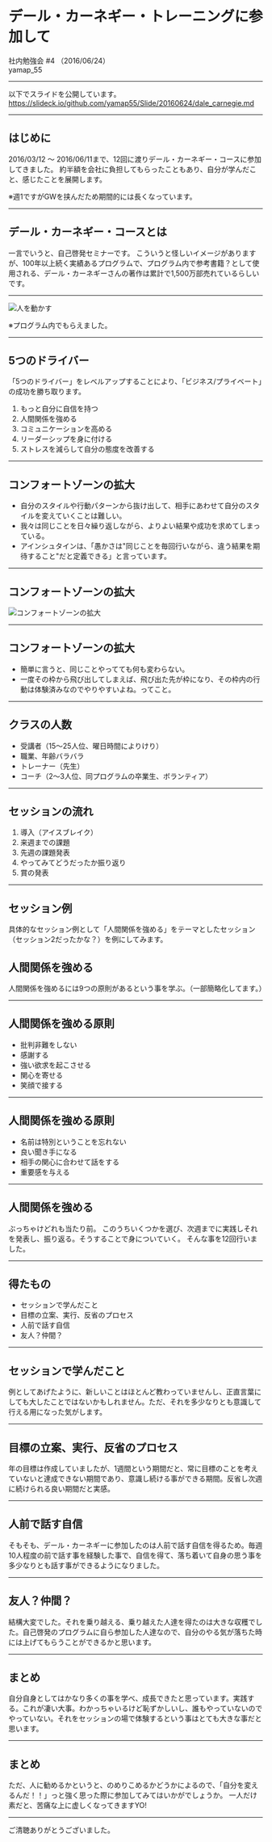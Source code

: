 # デール・カーネギー・トレーニングに参加して
社内勉強会 #4 （2016/06/24）  
yamap_55

---

以下でスライドを公開しています。
https://slideck.io/github.com/yamap55/Slide/20160624/dale_carnegie.md

---

## はじめに
2016/03/12 ～ 2016/06/11まで、12回に渡りデール・カーネギー・コースに参加してきました。
約半額を会社に負担してもらったこともあり、自分が学んだこと、感じたことを展開します。

※週1ですがGWを挟んだため期間的には長くなっています。

---

## デール・カーネギー・コースとは
一言でいうと、自己啓発セミナーです。
こういうと怪しいイメージがありますが、100年以上続く実績あるプログラムで、プログラム内で参考書籍？として使用される、デール・カーネギーさんの著作は累計で1,500万部売れているらしいです。

---

![人を動かす](./pic1.jpeg)

※プログラム内でもらえました。

---

## 5つのドライバー
「5つのドライバー」をレベルアップすることにより、「ビジネス/プライベート」の成功を勝ち取ります。

1. もっと自分に自信を持つ
2. 人間関係を強める
3. コミュニケーションを高める
4. リーダーシップを身に付ける
5. ストレスを減らして自分の態度を改善する

---

## コンフォートゾーンの拡大
- 自分のスタイルや行動パターンから抜け出して、相手にあわせて自分のスタイルを変えていくことは難しい。
- 我々は同じことを日々繰り返しながら、よりよい結果や成功を求めてしまっている。
- アインシュタインは、「愚かさは"同じことを毎回行いながら、違う結果を期待すること"だと定義できる」と言っています。

---
## コンフォートゾーンの拡大
![コンフォートゾーンの拡大](./pic2.jpg)

---

## コンフォートゾーンの拡大
- 簡単に言うと、同じことやってても何も変わらない。
- 一度その枠から飛び出してしまえば、飛び出た先が枠になり、その枠内の行動は体験済みなのでやりやすいよね。ってこと。

---

## クラスの人数
- 受講者（15～25人位、曜日時間によりけり）
- 職業、年齢バラバラ
- トレーナー（先生）
- コーチ（2～3人位、同プログラムの卒業生、ボランティア）

---

## セッションの流れ
1. 導入（アイスブレイク）
2. 来週までの課題
3. 先週の課題発表
4. やってみてどうだったか振り返り
5. 賞の発表

---

## セッション例
具体的なセッション例として「人間関係を強める」をテーマとしたセッション（セッション2だったかな？）を例にしてみます。

## 人間関係を強める
人間関係を強めるには9つの原則があるという事を学ぶ。（一部簡略化してます。）

---

## 人間関係を強める原則
- 批判非難をしない
- 感謝する
- 強い欲求を起こさせる
- 関心を寄せる
- 笑顔で接する

---

## 人間関係を強める原則
- 名前は特別ということを忘れない
- 良い聞き手になる
- 相手の関心に合わせて話をする
- 重要感を与える

---

## 人間関係を強める
ぶっちゃけどれも当たり前。  このうちいくつかを選び、次週までに実践しそれを発表し、振り返る。そうすることで身についていく。
そんな事を12回行いました。

---

## 得たもの
- セッションで学んだこと
- 目標の立案、実行、反省のプロセス
- 人前で話す自信
- 友人？仲間？

---

## セッションで学んだこと
例としてあげたように、新しいことはほとんど教わっていませんし、正直言葉にしても大したことではないかもしれません。ただ、それを多少なりとも意識して行える用になった気がします。

---

## 目標の立案、実行、反省のプロセス
年の目標は作成していましたが、1週間という期間だと、常に目標のことを考えていないと達成できない期間であり、意識し続ける事ができる期間。反省し次週に続けられる良い期間だと実感。

---

## 人前で話す自信
そもそも、デール・カーネギーに参加したのは人前で話す自信を得るため。毎週10人程度の前で話す事を経験した事で、自信を得て、落ち着いて自身の思う事を多少なりとも話す事ができるようになりました。

---

## 友人？仲間？
結構大変でした。それを乗り越える、乗り越えた人達を得たのは大きな収穫でした。自己啓発のプログラムに自ら参加した人達なので、自分のやる気が落ちた時には上げてもらうことができるかと思います。

---

## まとめ
自分自身としてはかなり多くの事を学べ、成長できたと思っています。実践する。これが凄い大事。わかっちゃいるけど恥ずかしいし、誰もやっていないのでやっていない。それをセッションの場で体験するという事はとても大きな事だと思います。

---

## まとめ
ただ、人に勧めるかというと、のめりこめるかどうかによるので、「自分を変えるんだ！！」っと強く思った際に参加してみてはいかがでしょうか。
一人だけ素だと、苦痛な上に虚しくなってきますYO!

---

ご清聴ありがとうございました。

